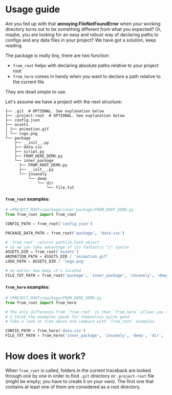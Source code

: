 # Usage guide

Are you fed up with that **annoying FileNotFoundError** when your working directory turns out to be something different
from what you expected? Or, maybe, you are looking for an easy and robust way of declaring paths to configs and any data
files in your project? We have got a solution, keep reading.

The package is really tiny, there are two function:

* `from_root` helps with declaring absolute paths relative to your project root
* `from_here` comes in handy when you want to declare a path relative to the current file

They are dead simple to use.

Let's assume we have a project with the next structure:

```
├── .git  # OPTIONAL. See explanation below
├── .project-root  # OPTIONAL. See explanation below
├── config.json  
├── assets  
│ ├── animation.gif  
│ └── logo.png  
└── package  
    ├── __init__.py
    ├── data.csv    
    ├── script.py
    ├── FROM_HERE_DEMO.py
    └── inner_package  
      ├── FROM_ROOT_DEMO.py  
      ├── __init__.py
      └── insanely
          └── deep
              └── dir
                  └── file.txt
```

#### `from_root` examples:

```python
# <PROJECT_ROOT>/package/inner_package/FROM_ROOT_DEMO.py
from from_root import from_root

CONFIG_PATH = from_root('config.json')

PACKAGE_DATA_PATH = from_root('package', 'data.csv')

# `from_root` returns pathlib.Path object
# so we can take advantage of its fantastic "/" syntax
ASSETS_DIR = from_root('assets')
ANIMATION_PATH = ASSETS_DIR / 'animation.gif'
LOGO_PATH = ASSETS_DIR / 'logo.png'

# no matter how deep it's located
FILE_TXT_PATH = from_root('package', 'inner_package', 'insanely', 'deep', 'dir', 'file.txt')
```

#### `from_here` examples:

```python
# <PROJECT_ROOT>/package/FROM_HERE_DEMO.py
from from_root import from_here

# The only difference from `from_root` is that `from_here` allows you to declare relative paths
# I think the examples speak for themselves quite good. 
# Take a look at tree above and compare with `from_root` examples

CONFIG_PATH = from_here('data.csv')
FILE_TXT_PATH = from_here('inner_package', 'insanely', 'deep', 'dir', 'file.txt')
```

# How does it work?

When `from_root` is called, folders in the current traceback are looked through one by one in order to find `.git`
directory or `.project-root` file (might be empty; you have to create it on your own). The first one that contains at
least one of them are considered as a root directory.
